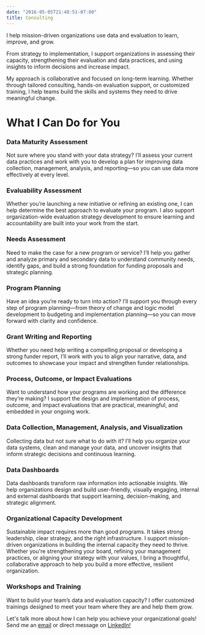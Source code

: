 ```yaml
---
date: "2016-05-05T21:48:51-07:00"
title: Consulting
---
```


I help mission-driven organizations use data and evaluation to learn, improve, and grow.

From strategy to implementation, I support organizations in assessing their capacity, strengthening their evaluation and data practices, and using insights to inform decisions and increase impact.

My approach is collaborative and focused on long-term learning. Whether through tailored consulting, hands-on evaluation support, or customized training, I help teams build the skills and systems they need to drive meaningful change.

# What I Can Do for You

### Data Maturity Assessment
Not sure where you stand with your data strategy? I’ll assess your current data practices and work with you to develop a plan for improving data collection, management, analysis, and reporting—so you can use data more effectively at every level.

### Evaluability Assessment
Whether you’re launching a new initiative or refining an existing one, I can help determine the best approach to evaluate your program. I also support organization-wide evaluation strategy development to ensure learning and accountability are built into your work from the start.

### Needs Assessment
Need to make the case for a new program or service? I’ll help you gather and analyze primary and secondary data to understand community needs, identify gaps, and build a strong foundation for funding proposals and strategic planning.

### Program Planning
Have an idea you’re ready to turn into action? I’ll support you through every step of program planning—from theory of change and logic model development to budgeting and implementation planning—so you can move forward with clarity and confidence.

### Grant Writing and Reporting
Whether you need help writing a compelling proposal or developing a strong funder report, I’ll work with you to align your narrative, data, and outcomes to showcase your impact and strengthen funder relationships.

### Process, Outcome, or Impact Evaluations
Want to understand how your programs are working and the difference they’re making? I support the design and implementation of process, outcome, and impact evaluations that are practical, meaningful, and embedded in your ongoing work.

### Data Collection, Management, Analysis, and Visualization
Collecting data but not sure what to do with it? I’ll help you organize your data systems, clean and manage your data, and uncover insights that inform strategic decisions and continuous learning.

### Data Dashboards
Data dashboards transform raw information into actionable insights. We help organizations design and build user-friendly, visually engaging, internal and external dashboards that support learning, decision-making, and strategic alignment. 

### Organizational Capacity Development
Sustainable impact requires more than good programs. It takes strong leadership, clear strategy, and the right infrastructure. I support mission-driven organizations in building the internal capacity they need to thrive. Whether you're strengthening your board, refining your management practices, or aligning your strategy with your values, I bring a thoughtful, collaborative approach to help you build a more effective, resilient organization.

### Workshops and Training
Want to build your team’s data and evaluation capacity? I offer customized trainings designed to meet your team where they are and help them grow.

Let's talk more about how I can help you achieve your organizational goals! Send me an [email](mailto:av.espinoza@outlook.com) or direct message on <a href="https://www.linkedin.com/in/alberto-espinoza-es/" target="_blank">LinkedIn!</a>
